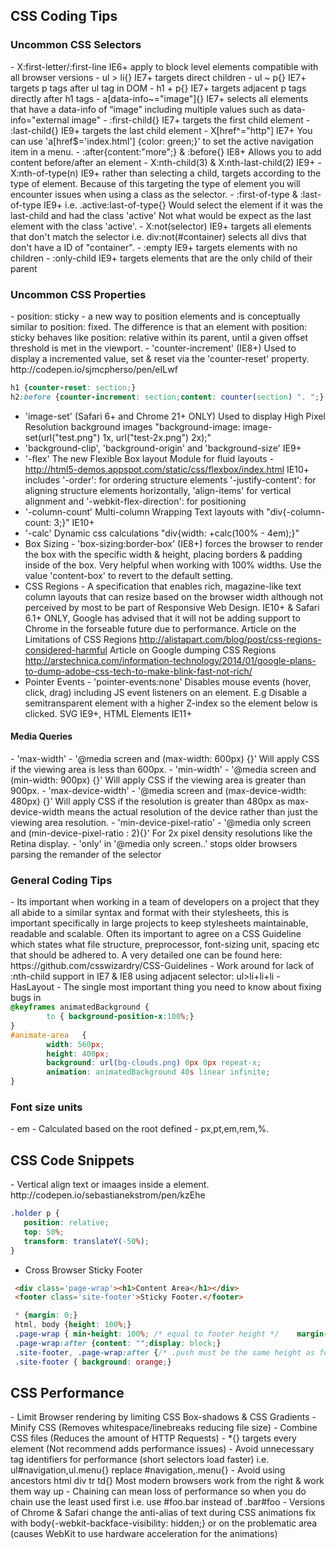 <h2>CSS Coding Tips</h2>

<h3>Uncommon CSS Selectors</h3>
 - X:first-letter/:first-line IE6+ apply to block level elements compatible with all browser versions
 - ul > li{} IE7+ targets direct children
 - ul ~ p{} IE7+ targets p tags after ul tag in DOM
 - h1 + p{} IE7+ targets adjacent p tags directly after h1 tags
 - a[data-info~="image"]{} IE7+ selects all elements that have a data-info of “image” including multiple values such as  data-info="external image"
 - :first-child{} IE7+ targets the first child element
 - :last-child{} IE9+ targets the last child element
 - X[href^="http"] IE7+ You can use 'a[href$='index.html'] {color: green;}' to set the active navigation item in a menu.
 - :after{content:"more";} & :before{} IE8+ Allows you to add content before/after an element
 - X:nth-child(3) & X:nth-last-child(2) IE9+ 
 - X:nth-of-type(n) IE9+ rather than selecting a child, targets according to the type of element. Because of this targeting the type of element you will encounter issues when using a class as the selector.
 - :first-of-type & :last-of-type IE9+ i.e. .active:last-of-type{} Would select the element if it was the last-child and had the class 'active' Not what would be expect as the last element with the class 'active'.
 - X:not(selector) IE9+ targets all elements that don't match the selector i.e. div:not(#container) selects all divs that don't have a ID of "container".
 - :empty IE9+ targets elements with no children
 - :only-child IE9+ targets elements that are the only child of their parent

<h3>Uncommon CSS Properties</h3>
 - position: sticky - a new way to position elements and is conceptually similar to position: fixed. The difference is that an element with position: sticky behaves like position: relative within its parent, until a given offset threshold is met in the viewport. 
 - 'counter-increment' (IE8+) Used to display a incremented value, set & reset via the 'counter-reset' property. http://codepen.io/sjmcpherso/pen/eILwf

```CSS
h1 {counter-reset: section;}
h2:before {counter-increment: section;content: counter(section) ". ";}
```

 - 'image-set' (Safari 6+ and Chrome 21+ ONLY) Used to display High Pixel Resolution background images "background-image: image-set(url("test.png") 1x, url("test-2x.png") 2x);"
 - 'background-clip', 'background-origin' and 'background-size' IE9+
 - '-flex' The new Flexible Box layout Module for fluid layouts - http://html5-demos.appspot.com/static/css/flexbox/index.html IE10+ includes '-order': for ordering structure elements '-justify-content': for aligning structure elements horizontally, 'align-items' for vertical alignment  and '-webkit-flex-direction': for positioning 
 - '-column-count' Multi-column Wrapping Text layouts with "div{-column-count: 3;}" IE10+
 - '-calc' Dynamic css calculations "div{width: +calc(100% - 4em);}"
 - Box Sizing - 'box-sizing:border-box' (IE8+) forces the browser to render the box with the specific width & height, placing borders & padding inside of the box. Very helpful when working with 100% widths. Use the value 'content-box' to revert to the default setting.
 - CSS Regions - A specification that enables rich, magazine-like text column layouts that can resize based on the browser width although not perceived by most to be part of Responsive Web Design. IE10+ & Safari 6.1+ ONLY, Google has advised that it will not be adding support to Chrome in the forseable future due to performance. Article on the Limitations of CSS Regions http://alistapart.com/blog/post/css-regions-considered-harmful Article on Google dumping CSS Regions http://arstechnica.com/information-technology/2014/01/google-plans-to-dump-adobe-css-tech-to-make-blink-fast-not-rich/
 - Pointer Events - 'pointer-events:none' Disables mouse events (hover, click, drag) including JS event listeners on an element. E.g Disable a semitransparent element with a higher Z-index so the element below is clicked. SVG IE9+, HTML Elements IE11+

<h4>Media Queries</h4>
 - 'max-width' - '@media screen and (max-width: 600px) {}' Will apply CSS if the viewing area is less than 600px.
 - 'min-width' - '@media screen and (min-width: 900px) {}' Will apply CSS if the viewing area is greater than 900px.
 - 'max-device-width' - '@media screen and (max-device-width: 480px) {}' Will apply CSS if the resolution is greater than 480px as max-device-width means the actual resolution of the device rather than just the viewing area resolution.
 - 'min-device-pixel-ratio' - '@media only screen and (min-device-pixel-ratio : 2){}' For 2x pixel density resolutions like the Retina display.
 - 'only' in '@media only screen..' stops older browsers parsing the remander of the selector

<h3>General Coding Tips</h3>
 - Its important when working in a team of developers on a project that they all abide to a similar syntax and format with their stylesheets, this is important specifically in large projects to keep stylesheets maintainable, readable and scalable. Often its important to agree on a CSS Guideline which states what file structure, preprocessor, font-sizing unit, spacing etc that should be adhered to. A very detailed one can be found here: https://github.com/csswizardry/CSS-Guidelines
 - Work around for lack of :nth-child support in IE7 & IE8 using adjacent selector: ul>li+li+li
 - HasLayout - The single most important thing you need to know about fixing bugs in <IE8, Giving an element "Layout" will fix 99% of IE rendering bugs, as if by magic. The other 1% will most likely be related to position: relative; or floats. Use "zoom: 1" as a trigger for whatever IE versions need it. Eg .ie6 #myElement, .ie7 #myElement { zoom: 1 }
 - If you're floating an inline element, it's treated as block, so no need to include "display:block" in your stylesheet.
 - Avoid using IDs as they decrease portability
 - IE7 fix for display:inline-block is "display:inline-block;*display: inline;zoom: 1;"
 - Backgrounds can be animated with @Keyframes and CSS Animations:

```CSS
@keyframes animatedBackground {
        to { background-position-x:100%;}
}
#animate-area	{ 
        width: 560px; 
        height: 400px; 
        background: url(bg-clouds.png) 0px 0px repeat-x;
        animation: animatedBackground 40s linear infinite;
}
```

<h3>Font size units</h3>
- em - Calculated based on the root defined 
- px,pt,em,rem,%.

<h2>CSS Code Snippets</h2>
 - Vertical align text or imaages inside a element. http://codepen.io/sebastianekstrom/pen/kzEhe

 ```CSS
.holder p {
    position: relative;
    top: 50%;
    transform: translateY(-50%);
}
```
 - Cross Browser Sticky Footer

```HTML
 <div class='page-wrap'><h1>Content Area</h1></div>
 <footer class='site-footer'>Sticky Footer.</footer>
```
```CSS
 * {margin: 0;}
 html, body {height: 100%;}
 .page-wrap { min-height: 100%; /* equal to footer height */	margin-bottom: -142px;}
 .page-wrap:after {content: "";display: block;}
 .site-footer, .page-wrap:after {/* .push must be the same height as footer */height: 142px;}
 .site-footer { background: orange;}
```




<h2>CSS Performance</h2>
 - Limit Browser rendering by limiting CSS Box-shadows & CSS Gradients
 - Minify CSS (Removes whitespace/linebreaks reducing file size)
 - Combine CSS files (Reduces the amount of HTTP Requests)
 - *{} targets every element (Not recommend adds performance issues)
 - Avoid unnecessary tag identifiers for performance (short selectors load faster) i.e. ul#navigation,ul.menu{} replace #navigation,.menu{}
 - Avoid using ancestors html div tr td{} Most modern browsers work from the right & work them way up
 - Chaining can mean loss of performance so when you do chain use the least used first i.e. use #foo.bar instead of .bar#foo
 - Versions of Chrome & Safari change the anti-alias of text during CSS animations fix with body{-webkit-backface-visibility: hidden;} or on the problematic area (causes WebKit to use hardware acceleration for the animations)

